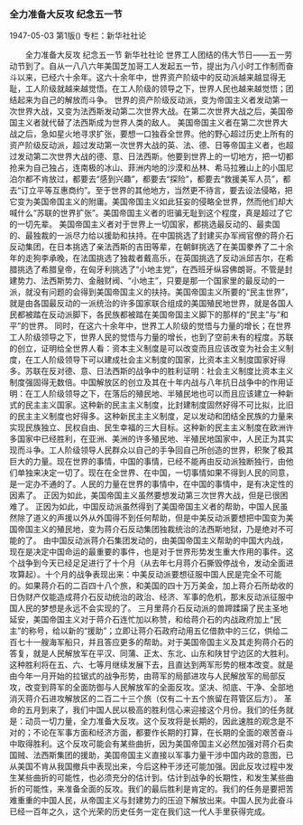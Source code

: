 ### 全力准备大反攻  纪念五一节

1947-05-03
第1版()
专栏：新华社社论

　　全力准备大反攻
    纪念五一节
    新华社社论
    世界工人团结的伟大节日——五一劳动节到了。自从一八八六年美国芝加哥工人发起五一节，提出为八小时工作制而奋斗以来，已经六十余年。这六十余年中，世界资产阶级中的反动派越来越显得无耻，工人阶级就越来越觉悟。在工人阶级的领导之下，世界人民也越来越觉悟；团结起来为自己的解放而斗争。
    世界的资产阶级反动派，变为帝国主义者发动第一次世界大战，又变为法西斯发动第二次世界大战。在第二次世界大战之后，美国帝国主义者就代替了法西斯成为世界人类的敌人。
    美国帝国主义者在第二次世界大战之后，急如星火地寻求扩张，要想一口独吞全世界。他的野心超过历史上所有的资产阶级反动派，超过发动第一次世界大战的英、法、德、日等帝国主义者，也超过发动第二次世界大战的德、意、日法西斯。他要到世界上的一切地方，把一切都抢来为自己独占，连南极的冰山、菲洲内地的沙漠和丛林、希马拉雅山上的小国尼泊尔都不肯放过，都要去“感到兴趣”，都要去“探险”，都要去“救援美军人员”，都去“订立平等互惠商约”。至于世界的其他地方，当然更不待言，要去设法侵略，把它变为美国帝国主义的附庸。美国帝国主义如此狂妄的侵略全世界，然而他们却大喊什么“苏联的世界扩张”。美国帝国主义者的诳骗无耻到这个程度，真是超过了它的一切先辈。
    美国帝国主义者对于世界上一切国家，都挑选最反动的、最卖国的、最独裁的一派尽力给以援助和扶持。在中国挑选了封建买办军阀官僚的蒋介石反动集团，在日本挑选了亲法西斯的吉田等辈，在朝鲜挑选了在美国豢养了二十余年的走狗李承晚，在法国挑选了独裁者戴高乐，在英国挑选了反动派邱吉尔，在希腊挑选了希腊皇帝，在匈牙利挑选了“小地主党”，在西班牙纵容佛朗哥。不管是封建势力、法西斯势力、金融财阀、“小地主”，只要是那一个国家里的最反动的一派，就没有问题的会得到美国帝国主义的扶持。美国帝国主义所要的“民主世界”，就是由各国最反动的一派统治的许多国家联合组成的美国殖民地世界，就是各国人民都被踏在反动派脚下，各民族都被踏在美国帝国主义脚下的那样的“民主”与“和平”的世界。
    同时，在这六十余年中，世界工人阶级的觉悟与力量的增长；在世界工人阶级领导之下，世界人民的觉悟与力量的增长，也到了空前未有的程度。苏联的创立，证明给全世界人看：资本主义制度是可以改变而且应该改变为社会主义制度，在工人阶级领导下可以建成社会主义制度的国家，比资本主义制度国家好得多。苏联在反对德、意、日法西斯的战争中的胜利证明：社会主义制度比资本主义制度强固得无数倍。中国解放区的创立及其在十年内战与八年抗日战争中的作用证明：在工人阶级领导之下，在落后的殖民地、半殖民地也可以而且应该建立一种新式的民主主义国家。这种新的民主主义制度，比封建制度固然好得不可比拟，比旧的民主主义制度也好得多。这种新民主主义制度，足以发动和团结全民族的力量来实现民族独立、民权自由、民生幸福的三大目标。这种新的民主主义制度在欧洲许多国家中已经胜利，在亚洲、美洲的许多殖民地、半殖民地国家中，人民正为其实现而斗争。工人阶级领导人民群众以自己的手争回自己所创造的世界，积聚了极其巨大的力量。现在世界的事情，中国的事情，已经不能再由反动派独断独行，由他们单独来决定一切了。现在在全世界、在中国，一切事情如果不得到人民的同意，是一定办不通的了。人民的力量在世界的事情中，在中国的事情中，是有决定性的因素了。
    正因为如此，美国帝国主义虽然要想发动第三次世界大战，但是已很困难了。
    正因为如此，中国反动派虽然得到了美国帝国主义者的帮助，中国人民虽然除了道义的声援以外从外国得不到任何帮助，但是中美反动派要想把中国变为美国帝国主义的殖民地，变为蒋介石反动集团独裁统治的法西斯地狱，乃是绝对不可能的了。
    由中国反动派蒋介石集团发动的，由美国帝国主义帮助的中国大内战，现在是决定中国命运的最重要的事件，也是对于世界形势发生重大作用的事件。这个战争到今天已经足足进行了十个月（从去年七月蒋介石撕毁停战令，发动全面进攻算起）。十个月的战争表现出来：中美反动派要想征服中国人民是完全不可能的。如果蒋介石的二百四十八个旅，和美国的四十万万美金，加上蒋介石所劫收的日伪财产仅能造成蒋介石反动统治的政治、经济、军事的危机，那末反动派征服中国人民的梦想是永远不会实现的了。
    三月里蒋介石反动派的兽蹄蹂躏了民主圣地延安，美国帝国主义对于蒋介石连忙加以称赞，和给蒋介石的内战政府加上“民主”的称号，给以新的“援助”；立即让蒋介石政府动用五亿借款中的三亿，供给二百七十一艘海军船只，并且答应更多的帮助。对于美国帝国主义及其走狗蒋介石的答复，就是人民解放军在平汉、同蒲、正太、东北、山东和陕甘宁边区的大胜利。这种胜利将在五、六、七等月继续发展下去，且直达到两军形势的根本改变。就是由今年一月开始的拉锯式的战争形势，由蒋军的局部进攻与人民解放军的局部反攻，改变到蒋军的全面防御与人民解放军的全面反攻。坚决、彻底、干净、全部地消灭蒋介石进攻解放区的二百二十三个旅（仅有二十五个旅留在蒋管区后方）。
    革命的五月到来了，我们中国人民以极高的胜利信心来迎接这个月份。我们的任务就是：动员一切力量，全力准备大反攻。这个反攻将是长期的，因此速胜的观念是不对的；不论在军事方面和经济方面，都要作长期的打算，在长期的全面的艰苦奋斗中取得胜利。这个反攻可能会有某些曲折，因为美国帝国主义必然加强对蒋介石卖国贼、法西斯集团的援助，美国帝国主义直接以军事力量干涉中国内政的意图，已从美国不肯从我国撤兵中表现出来，今后这种干涉还可能加强。因此反攻过程中发生某些曲折的可能性，也必须充分的估计到。估计到战争的长期性，和发生某些曲折的可能性，来准备全面的反攻。我们的最后胜利是肯定的。我们的任务是要把苦难重重的中国人民，从帝国主义与封建势力的压迫下解放出来。中国人民为此奋斗已经一百年之久，这个光荣的历史任务一定在我们这一代人手里获得完成。
